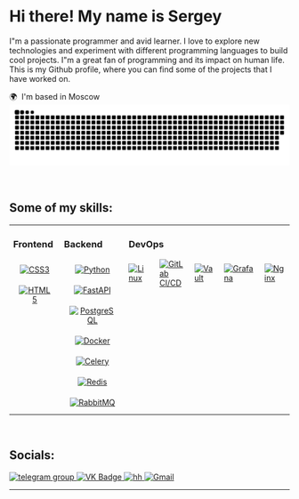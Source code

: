 Hi there! My name is Sergey
=============================================================================================================================

I"m a passionate programmer and avid learner. I love to explore new technologies and experiment with different programming languages to build cool projects. I"m a great fan of programming and its impact on human life. This is my Github profile, where you can find some of the projects that I have worked on.

🌍  I'm based in Moscow
<picture>
  <source media="(prefers-color-scheme: dark)" srcset="https://raw.githubusercontent.com/Sereska7/Sereska7/output/github-contribution-grid-snake-dark.svg">
  <source media="(prefers-color-scheme: light)" srcset="https://raw.githubusercontent.com/Sereska7/Sereska7/output/github-contribution-grid-snake.svg">
  <img alt="github contribution grid snake animation" src="https://raw.githubusercontent.com/Sereska7/Sereska7/output/github-contribution-grid-snake.svg"></picture>

<br>

## Some of my skills:  
<table  align="center"><tr><td valign="top" width="33%">


### Frontend  
<div align="center">  
<a href="https://www.w3schools.com/css/" target="_blank"><img style="margin: 10px" src="https://profilinator.rishav.dev/skills-assets/css3-original-wordmark.svg" alt="CSS3" height="50" /></a>  
<a href="https://en.wikipedia.org/wiki/HTML5" target="_blank"><img style="margin: 10px" src="https://profilinator.rishav.dev/skills-assets/html5-original-wordmark.svg" alt="HTML5" height="50" /></a>  
</div>

</td><td valign="top" width="33%">



### Backend  
<div align="center">  
<a href="https://www.python.org/" target="_blank"><img style="margin: 10px" src="https://profilinator.rishav.dev/skills-assets/python-original.svg" alt="Python" height="50" /></a>   
<a href="https://fastapi.tiangolo.com/" target="_blank"><img style="margin: 10px" src="https://cdn.worldvectorlogo.com/logos/fastapi-1.svg" alt="FastAPI" height="50" /></a>
<a href="https://www.postgresql.org/" target="_blank"><img style="margin: 10px" src="https://profilinator.rishav.dev/skills-assets/postgresql-original-wordmark.svg" alt="PostgreSQL" height="50" /></a>  
<a href="https://www.docker.com/" target="_blank"><img style="margin: 10px" src="https://profilinator.rishav.dev/skills-assets/docker-original-wordmark.svg" alt="Docker" height="50" /></a>
<a href="https://docs.celeryproject.org/en/stable/" target="_blank"><img style="margin: 10px" src="https://docs.celeryproject.org/en/stable/_static/celery_512.png" alt="Celery" height="50" /></a>
<a href="https://redis.io/" target="_blank"><img style="margin: 10px" src="https://profilinator.rishav.dev/skills-assets/redis-original-wordmark.svg" alt="Redis" height="50" /></a>
<a href="https://www.rabbitmq.com/" target="_blank"><img style="margin: 10px" src="https://www.vectorlogo.zone/logos/rabbitmq/rabbitmq-ar21.svg" alt="RabbitMQ" height="50" /></a>  
</div>

</td><td valign="top" width="33%">



### DevOps  
<div style="display: flex; justify-content: center; align-items: center; gap: 20px;">  
  <a href="https://www.linux.org/" target="_blank">
    <img style="height: 50px; width: 50px; vertical-align: middle;" src="https://upload.wikimedia.org/wikipedia/commons/a/af/Tux.png" alt="Linux" />
  </a>  
  <a href="https://gitlab.com/" target="_blank">
    <img style="height: 50px; width: 50px; vertical-align: middle;" src="https://about.gitlab.com/images/press/logo/png/gitlab-icon-rgb.png" alt="GitLab CI/CD" />
  </a>  
  <a href="https://www.vaultproject.io/" target="_blank">
    <img style="height: 50px; width: 50px; vertical-align: middle;" src="https://api.iconify.design/simple-icons:vault.svg" alt="Vault" />
  </a>  
  <a href="https://grafana.com/" target="_blank">
    <img style="height: 50px; width: 50px; vertical-align: middle;" src="https://upload.wikimedia.org/wikipedia/commons/3/3b/Grafana_icon.svg" alt="Grafana" />
  </a>  
  <a href="https://nginx.org/" target="_blank">
    <img style="height: 50px; width: 50px; vertical-align: middle;" src="https://upload.wikimedia.org/wikipedia/commons/c/c5/Nginx_logo.svg" alt="Nginx" />
  </a>  
</div>

</td></tr></table>  

<br/>  


## Socials:
  <div id="badges">
    <a href="https://t.me/ryzhakov_sergey" target="_blank">
      <img src="https://cdn-icons-png.flaticon.com/512/2111/2111646.png" width="40" height="40" alt="telegram group" />
    </a>
    <a href="https://vk.com/id185724528" target="_blank">
      <img src="https://cdn-icons-png.flaticon.com/512/145/145813.png" width="40" height="40" alt="VK Badge"/>
    </a>
    <a href="https://hh.ru/resume/58ed56f9ff0e7b54650039ed1f384a43526131" target="_blank">
      <img src="https://play-lh.googleusercontent.com/s6JiMSUktkTX0ejwpJ-DgqVb03dE00O975GGOoMmrlVL1aI8A1yOy7xh3dOSaxpuFWJH=w240-h480-rw" width="40" height="40" alt="hh" />
    </a>
    <a href="mailto:sergo.ryzakov@gmail.com">
       <img src="https://cdn.jsdelivr.net/gh/devicons/devicon/icons/google/google-original.svg" alt="Gmail" width="40" height="40">
    </a>
  </div>

---